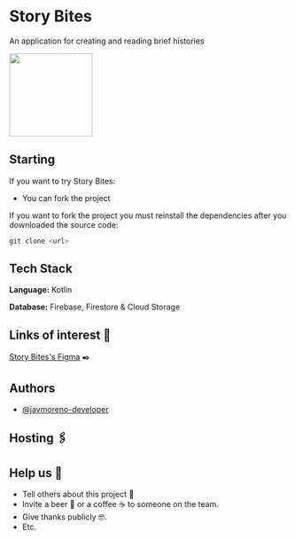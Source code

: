 
# Story Bites

An application for creating and reading brief histories


<img src="https://user-images.githubusercontent.com/55782974/224534593-f9872e77-a993-4f22-be5d-b55c4e768537.png" data-canonical-src="https://user-images.githubusercontent.com/55782974/224534593-f9872e77-a993-4f22-be5d-b55c4e768537.png" width="150" height="150" />

## Starting

If you want to try Story Bites:
- You can fork the project

If you want to fork the project you must reinstall the dependencies after you downloaded the source code:
```javascript
git clone <url>
```



## Tech Stack

**Language:** Kotlin

**Database:** Firebase, Firestore & Cloud Storage

## Links of interest 📖
[Story Bites's Figma](https://www.figma.com/file/YYROt9CAP2ckDrQdUL6oVs/Story-Bytes?node-id=0%3A1&t=7kICtmkWzEqKBpqY-0) ✒️

## Authors

- [@javmoreno-developer](https://github.com/javmoreno-developer)


## Hosting 🖇️

## Help us 🎁
* Tell others about this project 📢
* Invite a beer 🍺 or a coffee ☕ to someone on the team. 
* Give thanks publicly 🤓.
* Etc.
